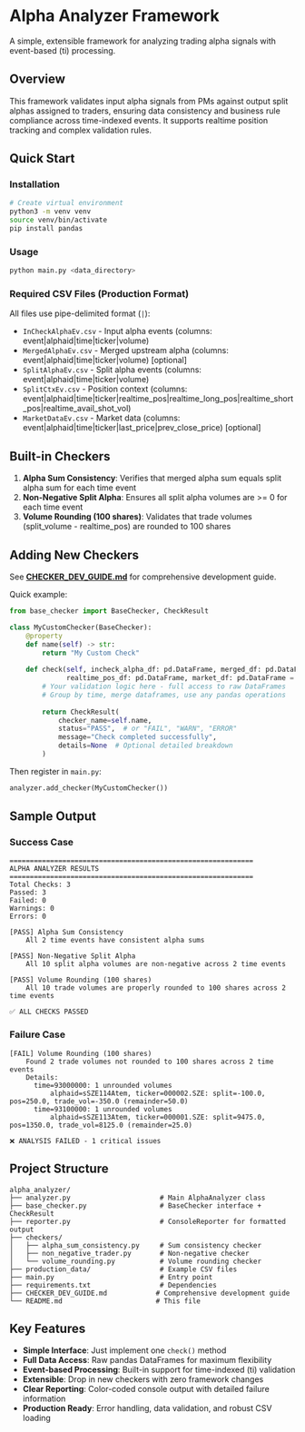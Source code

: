 # Alpha Analyzer Framework

A simple, extensible framework for analyzing trading alpha signals with event-based (ti) processing.

## Overview

This framework validates input alpha signals from PMs against output split alphas assigned to traders, ensuring data consistency and business rule compliance across time-indexed events. It supports realtime position tracking and complex validation rules.

## Quick Start

### Installation
```bash
# Create virtual environment
python3 -m venv venv
source venv/bin/activate
pip install pandas
```

### Usage
```bash
python main.py <data_directory>
```

### Required CSV Files (Production Format)
All files use pipe-delimited format (`|`):
- `InCheckAlphaEv.csv` - Input alpha events (columns: event|alphaid|time|ticker|volume)
- `MergedAlphaEv.csv` - Merged upstream alpha (columns: event|alphaid|time|ticker|volume) [optional]
- `SplitAlphaEv.csv` - Split alpha events (columns: event|alphaid|time|ticker|volume)
- `SplitCtxEv.csv` - Position context (columns: event|alphaid|time|ticker|realtime_pos|realtime_long_pos|realtime_short_pos|realtime_avail_shot_vol)
- `MarketDataEv.csv` - Market data (columns: event|alphaid|time|ticker|last_price|prev_close_price) [optional]

## Built-in Checkers

1. **Alpha Sum Consistency**: Verifies that merged alpha sum equals split alpha sum for each time event
2. **Non-Negative Split Alpha**: Ensures all split alpha volumes are >= 0 for each time event
3. **Volume Rounding (100 shares)**: Validates that trade volumes (split_volume - realtime_pos) are rounded to 100 shares

## Adding New Checkers

See **[CHECKER_DEV_GUIDE.md](CHECKER_DEV_GUIDE.md)** for comprehensive development guide.

Quick example:
```python
from base_checker import BaseChecker, CheckResult

class MyCustomChecker(BaseChecker):
    @property
    def name(self) -> str:
        return "My Custom Check"
    
    def check(self, incheck_alpha_df: pd.DataFrame, merged_df: pd.DataFrame, split_alpha_df: pd.DataFrame, 
              realtime_pos_df: pd.DataFrame, market_df: pd.DataFrame = None) -> CheckResult:
        # Your validation logic here - full access to raw DataFrames
        # Group by time, merge dataframes, use any pandas operations
        
        return CheckResult(
            checker_name=self.name,
            status="PASS",  # or "FAIL", "WARN", "ERROR"
            message="Check completed successfully",
            details=None  # Optional detailed breakdown
        )
```

Then register in `main.py`:
```python
analyzer.add_checker(MyCustomChecker())
```

## Sample Output

### Success Case
```
============================================================
ALPHA ANALYZER RESULTS
============================================================
Total Checks: 3
Passed: 3
Failed: 0
Warnings: 0
Errors: 0

[PASS] Alpha Sum Consistency
    All 2 time events have consistent alpha sums

[PASS] Non-Negative Split Alpha
    All 10 split alpha volumes are non-negative across 2 time events

[PASS] Volume Rounding (100 shares)
    All 10 trade volumes are properly rounded to 100 shares across 2 time events

✅ ALL CHECKS PASSED
```

### Failure Case
```
[FAIL] Volume Rounding (100 shares)
    Found 2 trade volumes not rounded to 100 shares across 2 time events
    Details:
      time=93000000: 1 unrounded volumes
          alphaid=sSZE114Atem, ticker=000002.SZE: split=-100.0, pos=250.0, trade_vol=-350.0 (remainder=50.0)
      time=93100000: 1 unrounded volumes
          alphaid=sSZE113Atem, ticker=000001.SZE: split=9475.0, pos=1350.0, trade_vol=8125.0 (remainder=25.0)

❌ ANALYSIS FAILED - 1 critical issues
```

## Project Structure

```
alpha_analyzer/
├── analyzer.py                      # Main AlphaAnalyzer class
├── base_checker.py                  # BaseChecker interface + CheckResult
├── reporter.py                      # ConsoleReporter for formatted output
├── checkers/
│   ├── alpha_sum_consistency.py     # Sum consistency checker
│   ├── non_negative_trader.py       # Non-negative checker
│   └── volume_rounding.py           # Volume rounding checker
├── production_data/                 # Example CSV files
├── main.py                          # Entry point
├── requirements.txt                 # Dependencies
├── CHECKER_DEV_GUIDE.md            # Comprehensive development guide
└── README.md                       # This file
```

## Key Features

- **Simple Interface**: Just implement one `check()` method
- **Full Data Access**: Raw pandas DataFrames for maximum flexibility  
- **Event-based Processing**: Built-in support for time-indexed (ti) validation
- **Extensible**: Drop in new checkers with zero framework changes
- **Clear Reporting**: Color-coded console output with detailed failure information
- **Production Ready**: Error handling, data validation, and robust CSV loading